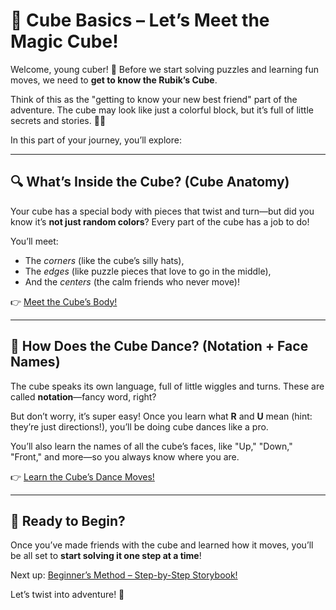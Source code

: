 # 🧠 Cube Basics – Let’s Meet the Magic Cube!

Welcome, young cuber! 👋 Before we start solving puzzles and learning fun moves, we need to **get to know the Rubik’s Cube**.

Think of this as the "getting to know your new best friend" part of the adventure. The cube may look like just a colorful block, but it’s full of little secrets and stories. 🌈✨

In this part of your journey, you’ll explore:

---

## 🔍 What’s Inside the Cube? (Cube Anatomy)

Your cube has a special body with pieces that twist and turn—but did you know it’s **not just random colors**? Every part of the cube has a job to do!

You’ll meet:
- The *corners* (like the cube’s silly hats),
- The *edges* (like puzzle pieces that love to go in the middle),
- And the *centers* (the calm friends who never move)!

👉 [Meet the Cube’s Body!](cube_anatomy.md)

---

## 💃 How Does the Cube Dance? (Notation + Face Names)

The cube speaks its own language, full of little wiggles and turns. These are called **notation**—fancy word, right?

But don’t worry, it’s super easy! Once you learn what **R** and **U** mean (hint: they’re just directions!), you’ll be doing cube dances like a pro.

You’ll also learn the names of all the cube’s faces, like "Up," "Down," "Front," and more—so you always know where you are.

👉 [Learn the Cube’s Dance Moves!](cube_notation.md)

---

## 🧩 Ready to Begin?

Once you’ve made friends with the cube and learned how it moves, you’ll be all set to **start solving it one step at a time**!

Next up: [Beginner’s Method – Step-by-Step Storybook!](../beginners-method/index.md)

Let’s twist into adventure! 🎉
